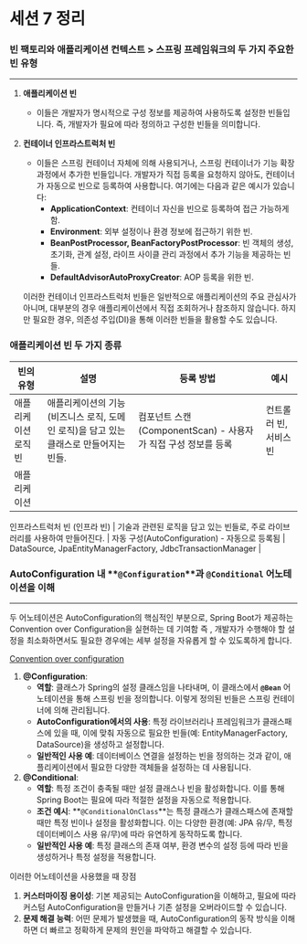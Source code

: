# 세션 7 정리

### 빈 팩토리와 애플리케이션 컨텍스트 >  스프링 프레임워크의 두 가지 주요한 빈 유형

---

1. **애플리케이션 빈**
    - 이들은 개발자가 명시적으로 구성 정보를 제공하여 사용하도록 설정한 빈들입니다. 즉, 개발자가 필요에 따라 정의하고 구성한 빈들을 의미합니다.
2. **컨테이너 인프라스트럭처 빈**
    - 이들은 스프링 컨테이너 자체에 의해 사용되거나, 스프링 컨테이너가 기능 확장 과정에서 추가한 빈들입니다. 개발자가 직접 등록을 요청하지 않아도, 컨테이너가 자동으로 빈으로 등록하여 사용합니다. 여기에는 다음과 같은 예시가 있습니다:
        - **ApplicationContext**: 컨테이너 자신을 빈으로 등록하여 접근 가능하게 함.
        - **Environment**: 외부 설정이나 환경 정보에 접근하기 위한 빈.
        - **BeanPostProcessor, BeanFactoryPostProcessor**: 빈 객체의 생성, 초기화, 관계 설정, 라이프 사이클 관리 과정에서 추가 기능을 제공하는 빈들.
        - **DefaultAdvisorAutoProxyCreator**: AOP 등록을 위한 빈.
    
    이러한 컨테이너 인프라스트럭처 빈들은 일반적으로 애플리케이션의 주요 관심사가 아니며, 대부분의 경우 애플리케이션에서 직접 조회하거나 참조하지 않습니다. 하지만 필요한 경우, 의존성 주입(DI)을 통해 이러한 빈들을 활용할 수도 있습니다.
    

### 애플리케이션 빈 두 가지 종류

| 빈의 유형 | 설명 | 등록 방법 | 예시 |
| --- | --- | --- | --- |
| 애플리케이션 로직 빈 | 애플리케이션의 기능(비즈니스 로직, 도메인 로직)을 담고 있는 클래스로 만들어지는 빈들. | 컴포넌트 스캔(ComponentScan) - 사용자가 직접 구성 정보를 등록 | 컨트롤러 빈, 서비스 빈 |
| 애플리케이션 
인프라스트럭처 빈
(인프라 빈) | 기술과 관련된 로직을 담고 있는 빈들로, 주로 라이브러리를 사용하여 만들어진다. | 자동 구성(AutoConfiguration) - 자동으로 등록됨 | DataSource, JpaEntityManagerFactory, JdbcTransactionManager |

### AutoConfiguration 내 **`@Configuration`**과 **`@Conditional`** 어노테이션을 이해

---

두 어노테이션은 AutoConfiguration의 핵심적인 부분으로, Spring Boot가 제공하는 Convention over Configuration을 실현하는 데 기여함 즉 , 개발자가 수행해야 할 설정을 최소화하면서도 필요한 경우에는 세부 설정을 자유롭게 할 수 있도록하게 합니다. 

 

[Convention over configuration](https://en.wikipedia.org/wiki/Convention_over_configuration)

1. **@Configuration**:
    - **역할**: 클래스가 Spring의 설정 클래스임을 나타내며, 이 클래스에서 **`@Bean`** 어노테이션을 통해 스프링 빈을 정의합니다. 이렇게 정의된 빈들은 스프링 컨테이너에 의해 관리됩니다.
    - **AutoConfiguration에서의 사용**: 특정 라이브러리나 프레임워크가 클래스패스에 있을 때, 이에 맞춰 자동으로 필요한 빈들(예: EntityManagerFactory, DataSource)을 생성하고 설정합니다.
    - **일반적인 사용 예**: 데이터베이스 연결을 설정하는 빈을 정의하는 것과 같이, 애플리케이션에서 필요한 다양한 객체들을 설정하는 데 사용됩니다.
2. **@Conditional**:
    - **역할**: 특정 조건이 충족될 때만 설정 클래스나 빈을 활성화합니다. 이를 통해 Spring Boot는 필요에 따라 적절한 설정을 자동으로 적용합니다.
    - **조건 예시**: **`@ConditionalOnClass`**는 특정 클래스가 클래스패스에 존재할 때만 특정 빈이나 설정을 활성화합니다. 이는 다양한 환경(예: JPA 유/무, 특정 데이터베이스 사용 유/무)에 따라 유연하게 동작하도록 합니다.
    - **일반적인 사용 예**: 특정 클래스의 존재 여부, 환경 변수의 설정 등에 따라 빈을 생성하거나 특정 설정을 적용합니다.

이러한 어노테이션을 사용했을 때 장점 

1. **커스터마이징 용이성**: 기본 제공되는 AutoConfiguration을 이해하고, 필요에 따라 커스텀 AutoConfiguration을 만들거나 기존 설정을 오버라이드할 수 있습니다.
2. **문제 해결 능력**: 어떤 문제가 발생했을 때, AutoConfiguration의 동작 방식을 이해하면 더 빠르고 정확하게 문제의 원인을 파악하고 해결할 수 있습니다.